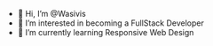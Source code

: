 - 👋 Hi, I’m @Wasivis
- 👀 I’m interested in becoming a FullStack Developer
- 🌱 I’m currently learning Responsive Web Design

